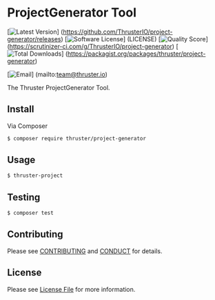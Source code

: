 # ProjectGenerator Tool

[![Latest Version](https://img.shields.io/github/release/ThrusterIO/project-generator.svg?style=flat-square)]
(https://github.com/ThrusterIO/project-generator/releases)
[![Software License](https://img.shields.io/badge/license-MIT-brightgreen.svg?style=flat-square)]
(LICENSE)
[![Quality Score](https://img.shields.io/scrutinizer/g/ThrusterIO/project-generator.svg?style=flat-square)]
(https://scrutinizer-ci.com/g/ThrusterIO/project-generator)
[![Total Downloads](https://img.shields.io/packagist/dt/thruster/project-generator.svg?style=flat-square)]
(https://packagist.org/packages/thruster/project-generator)

[![Email](https://img.shields.io/badge/email-team@thruster.io-blue.svg?style=flat-square)]
(mailto:team@thruster.io)

The Thruster ProjectGenerator Tool.

## Install

Via Composer

```bash
$ composer require thruster/project-generator
```

## Usage

```bash
$ thruster-project
```

## Testing

``` bash
$ composer test
```


## Contributing

Please see [CONTRIBUTING](CONTRIBUTING.md) and [CONDUCT](CONDUCT.md) for details.


## License

Please see [License File](LICENSE) for more information.
